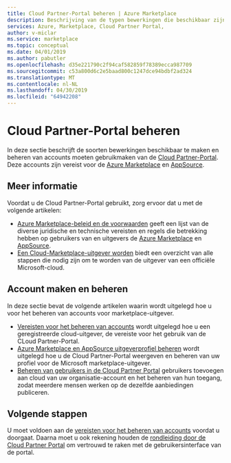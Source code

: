 ```yaml
---
title: Cloud Partner-Portal beheren | Azure Marketplace
description: Beschrijving van de typen bewerkingen die beschikbaar zijn voor het beheren van accounts voor de Cloud Partner-Portal voor Azure Marketplace.
services: Azure, Marketplace, Cloud Partner Portal,
author: v-miclar
ms.service: marketplace
ms.topic: conceptual
ms.date: 04/01/2019
ms.author: pabutler
ms.openlocfilehash: d35e221790c2f94caf582859f78389ecca987709
ms.sourcegitcommit: c53a800d6c2e5baad800c1247dce94bdbf2ad324
ms.translationtype: MT
ms.contentlocale: nl-NL
ms.lasthandoff: 04/30/2019
ms.locfileid: "64942208"
---
```

# <a name="cloud-partner-portal-management"></a>Cloud Partner-Portal beheren

In deze sectie beschrijft de soorten bewerkingen beschikbaar te maken en beheren van accounts moeten gebruikmaken van de [Cloud Partner-Portal](https://cloudpartner.azure.com).  Deze accounts zijn vereist voor de [Azure Marketplace](https://azuremarketplace.microsoft.com) en [AppSource](https://appsource.microsoft.com).  


## <a name="background-information"></a>Meer informatie

Voordat u de Cloud Partner-Portal gebruikt, zorg ervoor dat u met de volgende artikelen:

- [Azure Marketplace-beleid en de voorwaarden](../../policies-terms.md) geeft een lijst van de diverse juridische en technische vereisten en regels die betrekking hebben op gebruikers van en uitgevers de [Azure Marketplace](https://azuremarketplace.microsoft.com) en [AppSource](https://appsource.microsoft.com).
- [Een Cloud-Marketplace-uitgever worden](../../become-publisher.md) biedt een overzicht van alle stappen die nodig zijn om te worden van de uitgever van een officiële Microsoft-cloud.


## <a name="account-creation-and-management"></a>Account maken en beheren

In deze sectie bevat de volgende artikelen waarin wordt uitgelegd hoe u voor het beheren van accounts voor marketplace-uitgever.

- [Vereisten voor het beheren van accounts](./cpp-manage-prerequisites.md) wordt uitgelegd hoe u een geregistreerde cloud-uitgever, de vereiste voor het gebruik van de CLoud Partner-Portal.
- [Azure Marketplace en AppSource uitgeverprofiel beheren](./cpp-manage-publisher-profile.md) wordt uitgelegd hoe u de Cloud Partner-Portal weergeven en beheren van uw profiel voor de Microsoft marketplace-uitgever. 
- [Beheren van gebruikers in de Cloud Partner Portal](./cpp-manage-users.md) gebruikers toevoegen aan cloud van uw organisatie-account en het beheren van hun toegang, zodat meerdere mensen werken op de dezelfde aanbiedingen publiceren.


## <a name="next-steps"></a>Volgende stappen

U moet voldoen aan de [vereisten voor het beheren van accounts](./cpp-manage-prerequisites.md) voordat u doorgaat.  Daarna moet u ook rekening houden de [rondleiding door de Cloud Partner Portal](../portal-tour/cpp-portal-tour.md) om vertrouwd te raken met de gebruikersinterface van de portal.
